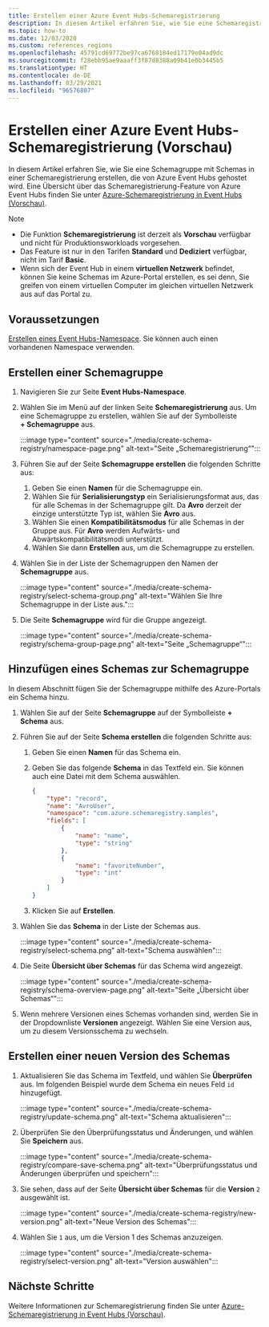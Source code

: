 ```yaml
---
title: Erstellen einer Azure Event Hubs-Schemaregistrierung
description: In diesem Artikel erfahren Sie, wie Sie eine Schemaregistrierung in einem Azure Event Hubs-Namespace erstellen.
ms.topic: how-to
ms.date: 12/03/2020
ms.custom: references_regions
ms.openlocfilehash: 45791cd69772be97ca6768184ed17179e04ad9dc
ms.sourcegitcommit: f28ebb95ae9aaaff3f87d8388a09b41e0b3445b5
ms.translationtype: HT
ms.contentlocale: de-DE
ms.lasthandoff: 03/29/2021
ms.locfileid: "96576807"
---
```

# <a name="create-an-azure-event-hubs-schema-registry-preview"></a>Erstellen einer Azure Event Hubs-Schemaregistrierung (Vorschau)
In diesem Artikel erfahren Sie, wie Sie eine Schemagruppe mit Schemas in einer Schemaregistrierung erstellen, die von Azure Event Hubs gehostet wird. Eine Übersicht über das Schemaregistrierung-Feature von Azure Event Hubs finden Sie unter [Azure-Schemaregistrierung in Event Hubs (Vorschau)](schema-registry-overview.md).

> [!NOTE]
> - Die Funktion **Schemaregistrierung** ist derzeit als **Vorschau** verfügbar und nicht für Produktionsworkloads vorgesehen.
> - Das Feature ist nur in den Tarifen **Standard** und **Dediziert** verfügbar, nicht im Tarif **Basic**.
> - Wenn sich der Event Hub in einem **virtuellen Netzwerk** befindet, können Sie keine Schemas im Azure-Portal erstellen, es sei denn, Sie greifen von einem virtuellen Computer im gleichen virtuellen Netzwerk aus auf das Portal zu. 

## <a name="prerequisites"></a>Voraussetzungen
[Erstellen eines Event Hubs-Namespace](event-hubs-create.md#create-an-event-hubs-namespace). Sie können auch einen vorhandenen Namespace verwenden. 

## <a name="create-a-schema-group"></a>Erstellen einer Schemagruppe
1. Navigieren Sie zur Seite **Event Hubs-Namespace**. 
1. Wählen Sie im Menü auf der linken Seite **Schemaregistrierung** aus. Um eine Schemagruppe zu erstellen, wählen Sie auf der Symbolleiste **+ Schemagruppe** aus. 

    :::image type="content" source="./media/create-schema-registry/namespace-page.png" alt-text="Seite „Schemaregistrierung“":::
1. Führen Sie auf der Seite **Schemagruppe erstellen** die folgenden Schritte aus:
    1. Geben Sie einen **Namen** für die Schemagruppe ein.
    1. Wählen Sie für **Serialisierungstyp** ein Serialisierungsformat aus, das für alle Schemas in der Schemagruppe gilt. Da **Avro** derzeit der einzige unterstützte Typ ist, wählen Sie **Avro** aus. 
    1. Wählen Sie einen **Kompatibilitätsmodus** für alle Schemas in der Gruppe aus. Für **Avro** werden Aufwärts- und Abwärtskompatibilitätsmodi unterstützt. 
    1. Wählen Sie dann **Erstellen** aus, um die Schemagruppe zu erstellen. 
1. Wählen Sie in der Liste der Schemagruppen den Namen der **Schemagruppe** aus.

    :::image type="content" source="./media/create-schema-registry/select-schema-group.png" alt-text="Wählen Sie Ihre Schemagruppe in der Liste aus.":::    
1. Die Seite **Schemagruppe** wird für die Gruppe angezeigt.

    :::image type="content" source="./media/create-schema-registry/schema-group-page.png" alt-text="Seite „Schemagruppe“":::
    

## <a name="add-a-schema-to-the-schema-group"></a>Hinzufügen eines Schemas zur Schemagruppe
In diesem Abschnitt fügen Sie der Schemagruppe mithilfe des Azure-Portals ein Schema hinzu. 

1. Wählen Sie auf der Seite **Schemagruppe** auf der Symbolleiste **+ Schema** aus. 
1. Führen Sie auf der Seite **Schema erstellen** die folgenden Schritte aus:
    1. Geben Sie einen **Namen** für das Schema ein.
    1. Geben Sie das folgende **Schema** in das Textfeld ein. Sie können auch eine Datei mit dem Schema auswählen.
    
        ```json
        {
            "type": "record",
            "name": "AvroUser",
            "namespace": "com.azure.schemaregistry.samples",
            "fields": [
                {
                    "name": "name",
                    "type": "string"
                },
                {
                    "name": "favoriteNumber",
                    "type": "int"
                }
            ]
        }
        ```
    1. Klicken Sie auf **Erstellen**. 
1. Wählen Sie das **Schema** in der Liste der Schemas aus. 

    :::image type="content" source="./media/create-schema-registry/select-schema.png" alt-text="Schema auswählen":::
1. Die Seite **Übersicht über Schemas** für das Schema wird angezeigt. 

    :::image type="content" source="./media/create-schema-registry/schema-overview-page.png" alt-text="Seite „Übersicht über Schemas“":::    
1. Wenn mehrere Versionen eines Schemas vorhanden sind, werden Sie in der Dropdownliste **Versionen** angezeigt. Wählen Sie eine Version aus, um zu diesem Versionsschema zu wechseln. 

## <a name="create-a-new-version-of-schema"></a>Erstellen einer neuen Version des Schemas

1. Aktualisieren Sie das Schema im Textfeld, und wählen Sie **Überprüfen** aus. Im folgenden Beispiel wurde dem Schema ein neues Feld `id` hinzugefügt. 

    :::image type="content" source="./media/create-schema-registry/update-schema.png" alt-text="Schema aktualisieren":::    
    
1. Überprüfen Sie den Überprüfungsstatus und Änderungen, und wählen Sie **Speichern** aus. 

    :::image type="content" source="./media/create-schema-registry/compare-save-schema.png" alt-text="Überprüfungsstatus und Änderungen überprüfen und speichern":::     
1. Sie sehen, dass auf der Seite **Übersicht über Schemas** für die **Version** `2` ausgewählt ist. 

    :::image type="content" source="./media/create-schema-registry/new-version.png" alt-text="Neue Version des Schemas":::    
1. Wählen Sie `1` aus, um die Version 1 des Schemas anzuzeigen. 

    :::image type="content" source="./media/create-schema-registry/select-version.png" alt-text="Version auswählen":::    


## <a name="next-steps"></a>Nächste Schritte
Weitere Informationen zur Schemaregistrierung finden Sie unter [Azure-Schemaregistrierung in Event Hubs (Vorschau)](schema-registry-overview.md).

